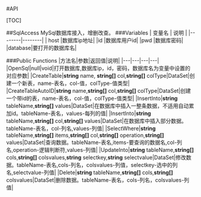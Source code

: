 #API

[TOC]


##SqlAccess
MySql数据库接入，增删改查。
###Variables
| 变量名 | 说明 |
|--------|--------|
|  host  |数据库ip地址|
|id		|数据库用户id|
|pwd	|数据库密码|
|database|要打开的数据库名|

###Public Functions
|方法名|参数|返回值|说明|
|---|---|---|---|
|OpenSql|null|void|打开数据库,数据库ip，id，密码，数据库名为变量中设置的对应参数|
|CreateTable|**string** name, **string[]** col,**string[]** colType|DataSet|创建一个新表，name-表名，col-值，colType-值类型|
|CreateTableAutoID|**string** name,**string[]** col,**string[]** colType|DataSet|创建一个带id的表，name-表名，col-值，colType-值类型|
|InsertInto|**string** tableName,**string[]** values|DataSet|在数据库中插入一整条数据，不适用自动累加id。tableName-表名，values-每列的值|
|InsertInto|**string** tableName,**string[]** col,**string[]** values|DataSet|在数据库中插入部分数据。tableName-表名，col-列名,values-列值|
|SelectWhere|**string** tableName,**string[]** items,**string[]** col,**string[]** operation,**string[]** values|DataSet|查询数据。tableName-表名,items-要查询的数据名,col-列名,operation-逻辑判断符,values-列值|
|UpdateInto|**string** tableName,**string[]** cols,**string[]** colsvalues,**string** selectkey,**string** selectvalue|DataSet|修改数据。tableName-表名,cols-列名，colsvalues-列值，selectkey-选中的列名,selectvalue-列值|
|Delete|**string** tableName,**string[]** cols,**string[]** colsvalues|DataSet|删除数据。tableName-表名，cols-列名，colsvalues-列值|

